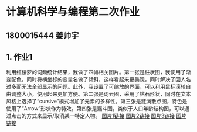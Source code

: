 # 计算机科学与编程第二次作业
## 1800015444 姜帅宇
## 1. 作业1
利用红楼梦的词频统计结果，我做了四幅相关图片。第一张是柱状图，我使用了渐变配色，同时将横坐标的变量名做了倾斜，这样看起来更美观，同时解决了因人名过多而无法全部显示的问题。此外，我设置了可缩放的界面，可以利用鼠标滚轮自由调整大小，使用起来更加方便。第二张是词云图，采用了钻石形状，同时在文本风格上选择了“cursive”模式增加了元素的多样性。第三张是涟漪散点图，特色是使用了“Arrow”形状作为特效。第四张是漏斗图，类似于人口年龄结构图，可以通过点击的方式来显示/取消某一特定人物。
[图片1链接](https://JiangShuaiyu.github.io/bar.html)
[图片2链接](https://JiangShuaiyu.github.io/wordcloud.html)
[图片3链接](https://JiangShuaiyu.github.io/effectscattrt.html)
[图片链接](https://JiangShuaiyu.github.io/funnel.html)
